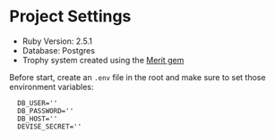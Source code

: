 # Project Settings

- Ruby Version: 2.5.1
- Database: Postgres
- Trophy system created using the [Merit gem](https://github.com/merit-gem/merit)

Before start, create an `.env` file in the root and make sure to set those environment variables:

```
  DB_USER=''
  DB_PASSWORD=''
  DB_HOST=''
  DEVISE_SECRET=''
```
